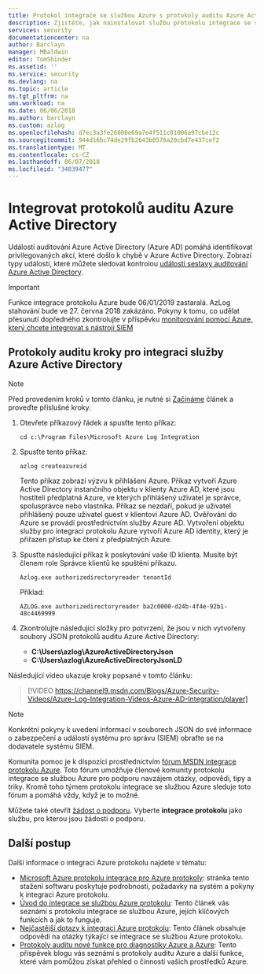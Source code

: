 ```yaml
---
title: Protokol integrace se službou Azure s protokoly auditu Azure Active Directory | Microsoft Docs
description: Zjistěte, jak nainstalovat službu protokolu integrace se službou Azure a integrovat protokoly z protokolů auditu Azure
services: security
documentationcenter: na
author: Barclayn
manager: MBaldwin
editor: TomShinder
ms.assetid: ''
ms.service: security
ms.devlang: na
ms.topic: article
ms.tgt_pltfrm: na
ums.workload: na
ms.date: 06/06/2018
ms.author: barclayn
ms.custom: azlog
ms.openlocfilehash: d7ec3a3fe26600e69a7e4f511c01006a97cbe12c
ms.sourcegitcommit: 944d16bc74de29fb2643b0576a20cbd7e437cef2
ms.translationtype: MT
ms.contentlocale: cs-CZ
ms.lasthandoff: 06/07/2018
ms.locfileid: "34839477"
---
```

# <a name="integrate-azure-active-directory-audit-logs"></a>Integrovat protokolů auditu Azure Active Directory

Události auditování Azure Active Directory (Azure AD) pomáhá identifikovat privilegovaných akcí, které došlo k chybě v Azure Active Directory. Zobrazí typy událostí, které můžete sledovat kontrolou [události sestavy auditování Azure Active Directory](/active-directory/active-directory-reporting-audit-events#list-of-audit-report-events.md).


>[!IMPORTANT]
> Funkce integrace protokolu Azure bude 06/01/2019 zastaralá. AzLog stahování bude ve 27. června 2018 zakázáno. Pokyny k tomu, co udělat přesunutí dopředného zkontrolujte v příspěvku [monitorování pomocí Azure, který chcete integrovat s nástroji SIEM](https://azure.microsoft.com/blog/use-azure-monitor-to-integrate-with-siem-tools/preview/?cdn=disable) 

## <a name="steps-to-integrate-azure-active-directory-audit-logs"></a>Protokoly auditu kroky pro integraci služby Azure Active Directory

> [!NOTE]
> Před provedením kroků v tomto článku, je nutné si [Začínáme](security-azure-log-integration-get-started.md) článek a proveďte příslušné kroky.

1. Otevřete příkazový řádek a spusťte tento příkaz:

   ``cd c:\Program Files\Microsoft Azure Log Integration``

2. Spusťte tento příkaz: 
 
   ``azlog createazureid``

   Tento příkaz zobrazí výzvu k přihlášení Azure. Příkaz vytvoří Azure Active Directory instančního objektu v klienty Azure AD, které jsou hostiteli předplatná Azure, ve kterých přihlášený uživatel je správce, spolusprávce nebo vlastníka. Příkaz se nezdaří, pokud je uživatel přihlášený pouze uživatel guest v klientovi Azure AD. Ověřování do Azure se provádí prostřednictvím služby Azure AD. Vytvoření objektu služby pro integraci protokolu Azure vytvoří Azure AD identity, který je přiřazen přístup ke čtení z předplatných Azure.

3. Spusťte následující příkaz k poskytování vaše ID klienta. Musíte být členem role Správce klientů ke spuštění příkazu.

   ``Azlog.exe authorizedirectoryreader tenantId``

   Příklad:

   ``AZLOG.exe authorizedirectoryreader ba2c0000-d24b-4f4e-92b1-48c4469999``

4. Zkontrolujte následující složky pro potvrzení, že jsou v nich vytvořeny soubory JSON protokolů auditu Azure Active Directory:

   * **C:\Users\azlog\AzureActiveDirectoryJson**
   * **C:\Users\azlog\AzureActiveDirectoryJsonLD**

Následující video ukazuje kroky popsané v tomto článku:

> [!VIDEO https://channel9.msdn.com/Blogs/Azure-Security-Videos/Azure-Log-Integration-Videos-Azure-AD-Integration/player]


> [!NOTE]
> Konkrétní pokyny k uvedení informací v souborech JSON do své informace o zabezpečení a událostí systému pro správu (SIEM) obraťte se na dodavatele systému SIEM.

Komunita pomoc je k dispozici prostřednictvím [fórum MSDN integrace protokolu Azure](https://social.msdn.microsoft.com/Forums/office/home?forum=AzureLogIntegration). Toto fórum umožňuje členové komunity protokolu integrace se službou Azure pro podporu navzájem otázky, odpovědi, tipy a triky. Kromě toho týmem protokolu integrace se službou Azure sleduje toto fórum a pomáhá vždy, když je to možné.

Můžete také otevřít [žádost o podporu](../azure-supportability/how-to-create-azure-support-request.md). Vyberte **integrace protokolu** jako službu, pro kterou jsou žádosti o podporu.

## <a name="next-steps"></a>Další postup
Další informace o integraci Azure protokolu najdete v tématu:

* [Microsoft Azure protokolu integrace pro Azure protokoly](https://www.microsoft.com/download/details.aspx?id=53324): stránka tento stažení softwaru poskytuje podrobnosti, požadavky na systém a pokyny k integraci Azure protokolu.
* [Úvod do integrace se službou Azure protokolu](security-azure-log-integration-overview.md): Tento článek vás seznámí s protokolu integrace se službou Azure, jejích klíčových funkcích a jak to funguje.
* [Nejčastější dotazy k integraci Azure protokolu](security-azure-log-integration-faq.md): Tento článek obsahuje odpovědi na otázky týkající se integrace se službou Azure protokolu.
* [Protokoly auditu nové funkce pro diagnostiky Azure a Azure](https://azure.microsoft.com/blog/new-features-for-azure-diagnostics-and-azure-audit-logs/): Tento příspěvek blogu vás seznámí s protokoly auditu Azure a další funkce, které vám pomůžou získat přehled o činnosti vašich prostředků Azure.
